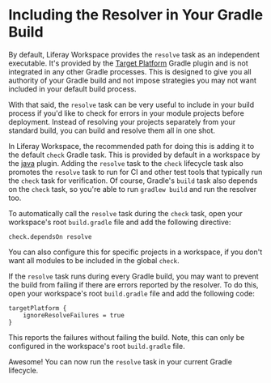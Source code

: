 # Including the Resolver in Your Gradle Build

By default, Liferay Workspace provides the `resolve` task as an independent
executable. It's provided by the
[Target Platform](/develop/reference/-/knowledge_base/7-1/target-platform-gradle-plugin)
Gradle plugin and is not integrated in any other Gradle processes. This is
designed to give you all authority of your Gradle build and not impose
strategies you may not want included in your default build process.

With that said, the `resolve` task can be very useful to include in your build
process if you'd like to check for errors in your module projects before
deployment. Instead of resolving your projects separately from your standard
build, you can build and resolve them all in one shot.

In Liferay Workspace, the recommended path for doing this is adding it to the
default `check` Gradle task. This is provided by default in a workspace by the
[java](https://docs.gradle.org/current/userguide/java_plugin.html#_lifecycle_tasks)
plugin. Adding the `resolve` task to the `check` lifecycle task also promotes
the `resolve` task to run for CI and other test tools that typically run the
`check` task for verification. Of course, Gradle's `build` task also depends on
the `check` task, so you're able to run `gradlew build` and run the resolver
too.

To automatically call the `resolve` task during the `check` task, open your
workspace's root `build.gradle` file and add the following directive:

    check.dependsOn resolve

You can also configure this for specific projects in a workspace, if you don't
want all modules to be included in the global `check`.

If the `resolve` task runs during every Gradle build, you may want to prevent
the build from failing if there are errors reported by the resolver. To do this,
open your workspace's root `build.gradle` file and add the following code:

    targetPlatform {
        ignoreResolveFailures = true
    }

This reports the failures without failing the build. Note, this can only be
configured in the workspace's root `build.gradle` file.

Awesome! You can now run the `resolve` task in your current Gradle lifecycle.
